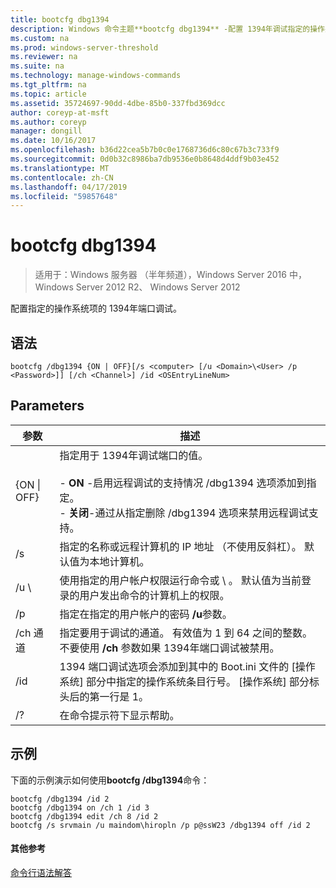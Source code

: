 ```yaml
---
title: bootcfg dbg1394
description: Windows 命令主题**bootcfg dbg1394** -配置 1394年调试指定的操作系统条目的端口
ms.custom: na
ms.prod: windows-server-threshold
ms.reviewer: na
ms.suite: na
ms.technology: manage-windows-commands
ms.tgt_pltfrm: na
ms.topic: article
ms.assetid: 35724697-90dd-4dbe-85b0-337fbd369dcc
author: coreyp-at-msft
ms.author: coreyp
manager: dongill
ms.date: 10/16/2017
ms.openlocfilehash: b36d22cea5b7b0c0e1768736d6c80c67b3c733f9
ms.sourcegitcommit: 0d0b32c8986ba7db9536e0b8648d4ddf9b03e452
ms.translationtype: MT
ms.contentlocale: zh-CN
ms.lasthandoff: 04/17/2019
ms.locfileid: "59857648"
---
```

# <a name="bootcfg-dbg1394"></a>bootcfg dbg1394

>适用于：Windows 服务器 （半年频道），Windows Server 2016 中，Windows Server 2012 R2、 Windows Server 2012

配置指定的操作系统项的 1394年端口调试。

## <a name="syntax"></a>语法
```
bootcfg /dbg1394 {ON | OFF}[/s <computer> [/u <Domain>\<User> /p <Password>]] [/ch <Channel>] /id <OSEntryLineNum>
```
## <a name="parameters"></a>Parameters
|参数|描述|
|-------|--------|
|{ON &#124; OFF}|指定用于 1394年调试端口的值。<br /><br />-   **ON** -启用远程调试的支持情况 /dbg1394 选项添加到指定<OSEntryLineNum>。<br />-   **关闭**-通过从指定删除 /dbg1394 选项来禁用远程调试支持<OSEntryLineNum>。|
|/s <computer>|指定的名称或远程计算机的 IP 地址 （不使用反斜杠）。 默认值为本地计算机。|
|/u <Domain>\\<User>|使用指定的用户帐户权限运行命令<User>或<Domain> \\ <User>。 默认值为当前登录的用户发出命令的计算机上的权限。|
|/p <Password>|指定在指定的用户帐户的密码 **/u**参数。|
|/ch 通道|指定要用于调试的通道。 有效值为 1 到 64 之间的整数。 不要使用 **/ch** <Channel>参数如果 1394年端口调试被禁用。|
|/id <OSEntryLineNum>|1394 端口调试选项会添加到其中的 Boot.ini 文件的 [操作系统] 部分中指定的操作系统条目行号。 [操作系统] 部分标头后的第一行是 1。|
|/?|在命令提示符下显示帮助。|
## <a name="BKMK_examples"></a>示例
下面的示例演示如何使用**bootcfg /dbg1394**命令：
```
bootcfg /dbg1394 /id 2 
bootcfg /dbg1394 on /ch 1 /id 3 
bootcfg /dbg1394 edit /ch 8 /id 2 
bootcfg /s srvmain /u maindom\hiropln /p p@ssW23 /dbg1394 off /id 2
```
#### <a name="additional-references"></a>其他参考
[命令行语法解答](command-line-syntax-key.md)
